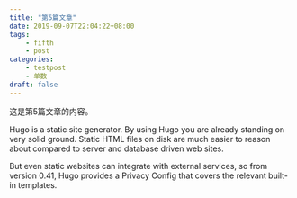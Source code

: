 ```yaml
---
title: "第5篇文章"
date: 2019-09-07T22:04:22+08:00
tags:
    - fifth
    - post
categories:
    - testpost
    - 单数
draft: false
---
```


这是第5篇文章的内容。

Hugo is a static site generator. By using Hugo you are already standing on very solid ground. Static HTML files on disk are much easier to reason about compared to server and database driven web sites.

But even static websites can integrate with external services, so from version 0.41, Hugo provides a Privacy Config that covers the relevant built-in templates.